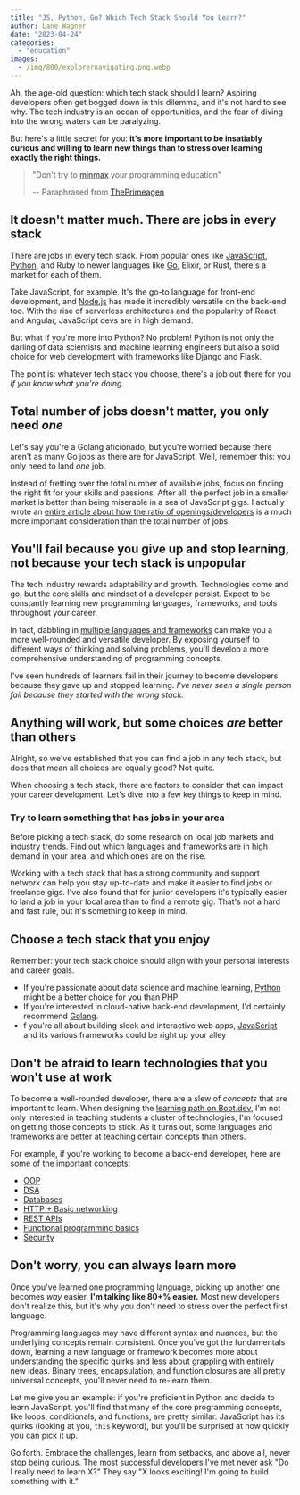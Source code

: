 ```yaml
---
title: "JS, Python, Go? Which Tech Stack Should You Learn?"
author: Lane Wagner
date: "2023-04-24"
categories: 
  - "education"
images:
  - /img/800/explorernavigating.png.webp
---
```


Ah, the age-old question: which tech stack should I learn? Aspiring developers often get bogged down in this dilemma, and it's not hard to see why. The tech industry is an ocean of opportunities, and the fear of diving into the wrong waters can be paralyzing.

But here's a little secret for you: **it's more important to be insatiably curious and willing to learn new things than to stress over learning exactly the right things.**

> "Don't try to [minmax](https://www.urbandictionary.com/define.php?term=min%2Fmax) your programming education"
>
> -- Paraphrased from [ThePrimeagen](https://www.twitch.tv/theprimeagen)

## It doesn't matter much. There are jobs in every stack

There are jobs in every tech stack. From popular ones like [JavaScript](https://boot.dev/learn/learn-javascript), [Python](https://boot.dev/learn/learn-python), and Ruby to newer languages like [Go](https://boot.dev/learn/learn-golang), Elixir, or Rust, there's a market for each of them.

Take JavaScript, for example. It's the go-to language for front-end development, and [Node.js](/javascript/nodejs-vs-javascript/) has made it incredibly versatile on the back-end too. With the rise of serverless architectures and the popularity of React and Angular, JavaScript devs are in high demand.

But what if you're more into Python? No problem! Python is not only the darling of data scientists and machine learning engineers but also a solid choice for web development with frameworks like Django and Flask.

The point is: whatever tech stack you choose, there's a job out there for you *if you know what you're doing*.

## Total number of jobs doesn't matter, you only need *one*

Let's say you're a Golang aficionado, but you're worried because there aren't as many Go jobs as there are for JavaScript. Well, remember this: you only need to land *one* job.

Instead of fretting over the total number of available jobs, focus on finding the right fit for your skills and passions. After all, the perfect job in a smaller market is better than being miserable in a sea of JavaScript gigs. I actually wrote an [entire article about how the ratio of openings/developers](/jobs/not-about-job-openings/) is a much more important consideration than the total number of jobs.

## You'll fail because you give up and stop learning, not because your tech stack is unpopular

The tech industry rewards adaptability and growth. Technologies come and go, but the core skills and mindset of a developer persist. Expect to be constantly learning new programming languages, frameworks, and tools throughout your career.

In fact, dabbling in [multiple languages and frameworks](/education/learn-multiple-programming-languages/) can make you a more well-rounded and versatile developer. By exposing yourself to different ways of thinking and solving problems, you'll develop a more comprehensive understanding of programming concepts.

I've seen hundreds of learners fail in their journey to become developers because they gave up and stopped learning. *I've never seen a single person fail because they started with the wrong stack.*

## Anything will work, but some choices *are* better than others

Alright, so we've established that you can find a job in any tech stack, but does that mean all choices are equally good? Not quite.

When choosing a tech stack, there are factors to consider that can impact your career development. Let's dive into a few key things to keep in mind.

### Try to learn something that has jobs in your area

Before picking a tech stack, do some research on local job markets and industry trends. Find out which languages and frameworks are in high demand in your area, and which ones are on the rise.

Working with a tech stack that has a strong community and support network can help you stay up-to-date and make it easier to find jobs or freelance gigs. I've also found that for junior developers it's typically easier to land a job in your local area than to find a remote gig. That's not a hard and fast rule, but it's something to keep in mind.

## Choose a tech stack that you enjoy

Remember: your tech stack choice should align with your personal interests and career goals.

* If you're passionate about data science and machine learning, [Python](https://boot.dev/learn/learn-python) might be a better choice for you than PHP
* If you're interested in cloud-native back-end development, I'd certainly recommend [Golang](https://boot.dev/learn/learn-golang).
* f you're all about building sleek and interactive web apps, [JavaScript](https://boot.dev/learn/learn-javascript) and its various frameworks could be right up your alley

## Don't be afraid to learn technologies that you won't use at work

To become a well-rounded developer, there are a slew of *concepts* that are important to learn. When designing the [learning path on Boot.dev](https://boot.dev/tracks/backend), I'm not only interested in teaching students a cluster of technologies, I'm focused on getting those concepts to stick. As it turns out, some languages and frameworks are better at teaching certain concepts than others.

For example, if you're working to become a back-end developer, here are some of the important concepts:

* [OOP](https://boot.dev/learn/learn-object-oriented-programming)
* [DSA](https://boot.dev/learn/learn-algorithms)
* [Databases](https://boot.dev/learn/learn-sql)
* [HTTP + Basic networking](https://boot.dev/learn/learn-http)
* [REST APIs](https://boot.dev/learn/learn-web-servers)
* [Functional programming basics](https://boot.dev/learn/learn-functional-programming)
* [Security](https://boot.dev/learn/learn-cryptography)

## Don't worry, you can always learn more

Once you've learned one programming language, picking up another one becomes *way* easier. **I'm talking like 80+% easier.** Most new developers don't realize this, but it's why you don't need to stress over the perfect first language.

Programming languages may have different syntax and nuances, but the underlying concepts remain consistent. Once you've got the fundamentals down, learning a new language or framework becomes more about understanding the specific quirks and less about grappling with entirely new ideas. Binary trees, encapsulation, and function closures are all pretty universal concepts, you'll never need to re-learn them.

Let me give you an example: if you're proficient in Python and decide to learn JavaScript, you'll find that many of the core programming concepts, like loops, conditionals, and functions, are pretty similar. JavaScript has its quirks (looking at you, `this` keyword), but you'll be surprised at how quickly you can pick it up.

Go forth. Embrace the challenges, learn from setbacks, and above all, never stop being curious. The most successful developers I've met never ask "Do I really need to learn X?" They say "X looks exciting! I'm going to build something with it."
